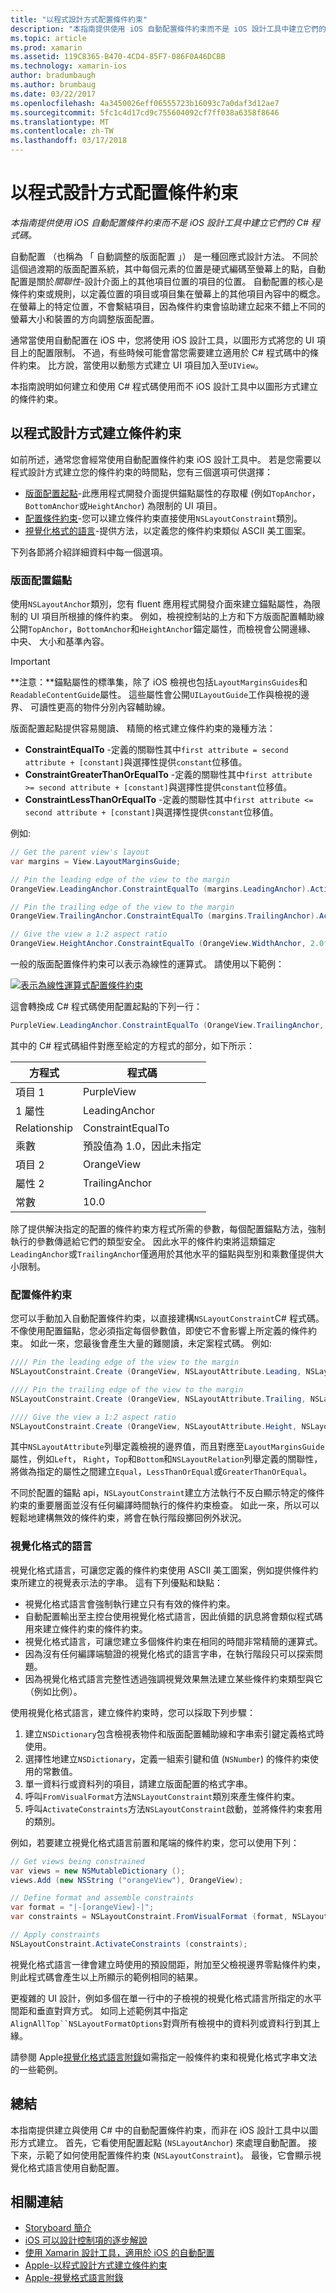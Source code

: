 ```yaml
---
title: "以程式設計方式配置條件約束"
description: "本指南提供使用 iOS 自動配置條件約束而不是 iOS 設計工具中建立它們的 C# 程式碼。"
ms.topic: article
ms.prod: xamarin
ms.assetid: 119C8365-B470-4CD4-85F7-086F0A46DCBB
ms.technology: xamarin-ios
author: bradumbaugh
ms.author: brumbaug
ms.date: 03/22/2017
ms.openlocfilehash: 4a3450026eff06555723b16093c7a0daf3d12ae7
ms.sourcegitcommit: 5fc1c4d17cd9c755604092cf7ff038a6358f8646
ms.translationtype: MT
ms.contentlocale: zh-TW
ms.lasthandoff: 03/17/2018
---
```

# <a name="programmatic-layout-constraints"></a>以程式設計方式配置條件約束

_本指南提供使用 iOS 自動配置條件約束而不是 iOS 設計工具中建立它們的 C# 程式碼。_

自動配置 （也稱為 「 自動調整的版面配置 」） 是一種回應式設計方法。 不同於這個過渡期的版面配置系統，其中每個元素的位置是硬式編碼至螢幕上的點，自動配置是關於*關聯性*-設計介面上的其他項目位置的項目的位置。 自動配置的核心是 條件約束或規則，以定義位置的項目或項目集在螢幕上的其他項目內容中的概念。 在螢幕上的特定位置，不會繫結項目，因為條件約束會協助建立起來不錯上不同的螢幕大小和裝置的方向調整版面配置。

通常當使用自動配置在 iOS 中，您將使用 iOS 設計工具，以圖形方式將您的 UI 項目上的配置限制。 不過，有些時候可能會當您需要建立適用於 C# 程式碼中的條件約束。 比方說，當使用以動態方式建立 UI 項目加入至`UIView`。

本指南說明如何建立和使用 C# 程式碼使用而不 iOS 設計工具中以圖形方式建立的條件約束。

<a name="Creating-Constraints-Programmatically" />

## <a name="creating-constraints-programmatically"></a>以程式設計方式建立條件約束

如前所述，通常您會經常使用自動配置條件約束 iOS 設計工具中。 若是您需要以程式設計方式建立您的條件約束的時間點，您有三個選項可供選擇：

* [版面配置起點](#Layout-Anchors)-此應用程式開發介面提供錨點屬性的存取權 (例如`TopAnchor`，`BottomAnchor`或`HeightAnchor`) 為限制的 UI 項目。
* [配置條件約束](#Layout-Constraints)-您可以建立條件約束直接使用`NSLayoutConstraint`類別。
* [視覺化格式的語言](#Visual-Format-Language)-提供方法，以定義您的條件約束類似 ASCII 美工圖案。

下列各節將介紹詳細資料中每一個選項。

<a name="Layout-Anchors" />

### <a name="layout-anchors"></a>版面配置錨點

使用`NSLayoutAnchor`類別，您有 fluent 應用程式開發介面來建立錨點屬性，為限制的 UI 項目所根據的條件約束。 例如，檢視控制站的上方和下方版面配置輔助線公開`TopAnchor`，`BottomAnchor`和`HeightAnchor`錨定屬性，而檢視會公開邊緣、 中央、 大小和基準內容。

> [!IMPORTANT]
> **注意：**錨點屬性的標準集，除了 iOS 檢視也包括`LayoutMarginsGuides`和`ReadableContentGuide`屬性。 這些屬性會公開`UILayoutGuide`工作與檢視的邊界、 可讀性更高的物件分別內容輔助線。

版面配置起點提供容易閱讀、 精簡的格式建立條件約束的幾種方法：

- **ConstraintEqualTo** -定義的關聯性其中`first attribute = second attribute + [constant]`與選擇性提供`constant`位移值。
- **ConstraintGreaterThanOrEqualTo** -定義的關聯性其中`first attribute >= second attribute + [constant]`與選擇性提供`constant`位移值。
- **ConstraintLessThanOrEqualTo** -定義的關聯性其中`first attribute <= second attribute + [constant]`與選擇性提供`constant`位移值。

例如: 

```csharp
// Get the parent view's layout
var margins = View.LayoutMarginsGuide;

// Pin the leading edge of the view to the margin
OrangeView.LeadingAnchor.ConstraintEqualTo (margins.LeadingAnchor).Active = true;

// Pin the trailing edge of the view to the margin
OrangeView.TrailingAnchor.ConstraintEqualTo (margins.TrailingAnchor).Active = true;

// Give the view a 1:2 aspect ratio
OrangeView.HeightAnchor.ConstraintEqualTo (OrangeView.WidthAnchor, 2.0f);
```

一般的版面配置條件約束可以表示為線性的運算式。 請使用以下範例：

[![](programmatic-layout-constraints-images/graph01.png "表示為線性運算式配置條件約束")](programmatic-layout-constraints-images/graph01.png#lightbox)

這會轉換成 C# 程式碼使用配置起點的下列一行：

```csharp
PurpleView.LeadingAnchor.ConstraintEqualTo (OrangeView.TrailingAnchor, 10).Active = true; 
```

其中的 C# 程式碼組件對應至給定的方程式的部分，如下所示：

|方程式|程式碼|
|---|---|
|項目 1|PurpleView|
|1 屬性|LeadingAnchor|
|Relationship|ConstraintEqualTo|
|乘數|預設值為 1.0，因此未指定|
|項目 2|OrangeView|
|屬性 2|TrailingAnchor|
|常數|10.0|

除了提供解決指定的配置的條件約束方程式所需的參數，每個配置錨點方法，強制執行的參數傳遞給它們的類型安全。 因此水平的條件約束將這類錨定`LeadingAnchor`或`TrailingAnchor`僅適用於其他水平的錨點與型別和乘數僅提供大小限制。

<a name="Layout-Constraints" />

### <a name="layout-constraints"></a>配置條件約束

您可以手動加入自動配置條件約束，以直接建構`NSLayoutConstraint`C# 程式碼。 不像使用配置錨點，您必須指定每個參數值，即使它不會影響上所定義的條件約束。 如此一來，您最後會產生大量的難閱讀，未定案程式碼。 例如: 

```csharp
//// Pin the leading edge of the view to the margin
NSLayoutConstraint.Create (OrangeView, NSLayoutAttribute.Leading, NSLayoutRelation.Equal, View, NSLayoutAttribute.LeadingMargin, 1.0f, 0.0f).Active = true;

//// Pin the trailing edge of the view to the margin
NSLayoutConstraint.Create (OrangeView, NSLayoutAttribute.Trailing, NSLayoutRelation.Equal, View, NSLayoutAttribute.TrailingMargin, 1.0f, 0.0f).Active = true;

//// Give the view a 1:2 aspect ratio
NSLayoutConstraint.Create (OrangeView, NSLayoutAttribute.Height, NSLayoutRelation.Equal, OrangeView, NSLayoutAttribute.Width, 2.0f, 0.0f).Active = true;
```

其中`NSLayoutAttribute`列舉定義檢視的邊界值，而且對應至`LayoutMarginsGuide`屬性，例如`Left`， `Right`，`Top`和`Bottom`和`NSLayoutRelation`列舉定義的關聯性，將做為指定的屬性之間建立`Equal`，`LessThanOrEqual`或`GreaterThanOrEqual`。

不同於配置的錨點 api，`NSLayoutConstraint`建立方法執行不反白顯示特定的條件約束的重要層面並沒有任何編譯時間執行的條件約束檢查。 如此一來，所以可以輕鬆地建構無效的條件約束，將會在執行階段擲回例外狀況。

<a name="Visual-Format-Language" />

### <a name="visual-format-language"></a>視覺化格式的語言

視覺化格式語言，可讓您定義的條件約束使用 ASCII 美工圖案，例如提供條件約束所建立的視覺表示法的字串。 這有下列優點和缺點：

- 視覺化格式語言會強制執行建立只有有效的條件約束。
 - 自動配置輸出至主控台使用視覺化格式語言，因此偵錯的訊息將會類似程式碼用來建立條件約束的條件約束。
 - 視覺化格式語言，可讓您建立多個條件約束在相同的時間非常精簡的運算式。
 - 因為沒有任何編譯端驗證的視覺化格式的語言字串，在執行階段只可以探索問題。
 - 因為視覺化格式語言完整性透過強調視覺效果無法建立某些條件約束類型與它 （例如比例）。

使用視覺化格式語言，建立條件約束時，您可以採取下列步驟：

1. 建立`NSDictionary`包含檢視表物件和版面配置輔助線和字串索引鍵定義格式時使用。
2. 選擇性地建立`NSDictionary`，定義一組索引鍵和值 (`NSNumber`) 的條件約束使用的常數值。
3. 單一資料行或資料列的項目，請建立版面配置的格式字串。
4. 呼叫`FromVisualFormat`方法`NSLayoutConstraint`類別來產生條件約束。
5. 呼叫`ActivateConstraints`方法`NSLayoutConstraint`啟動，並將條件約束套用的類別。

例如，若要建立視覺化格式語言前置和尾端的條件約束，您可以使用下列：

```csharp
// Get views being constrained
var views = new NSMutableDictionary (); 
views.Add (new NSString ("orangeView"), OrangeView);

// Define format and assemble constraints
var format = "|-[orangeView]-|";
var constraints = NSLayoutConstraint.FromVisualFormat (format, NSLayoutFormatOptions.AlignAllTop, null, views);

// Apply constraints
NSLayoutConstraint.ActivateConstraints (constraints);
```

視覺化格式語言一律會建立時使用的預設間距，附加至父檢視邊界零點條件約束，則此程式碼會產生以上所顯示的範例相同的結果。

更複雜的 UI 設計，例如多個在單一行中的子檢視的視覺化格式語言所指定的水平間距和垂直對齊方式。 如同上述範例其中指定`AlignAllTop``NSLayoutFormatOptions`對齊所有檢視中的資料列或資料行到其上緣。

請參閱 Apple[視覺化格式語言附錄](https://developer.apple.com/library/ios/documentation/UserExperience/Conceptual/AutolayoutPG/VisualFormatLanguage.html#//apple_ref/doc/uid/TP40010853-CH27-SW1)如需指定一般條件約束和視覺化格式字串文法的一些範例。

<a name="Summary" />

## <a name="summary"></a>總結

本指南提供建立與使用 C# 中的自動配置條件約束，而非在 iOS 設計工具中以圖形方式建立。 首先，它看使用配置起點 (`NSLayoutAnchor`) 來處理自動配置。 接下來，示範了如何使用配置條件約束 (`NSLayoutConstraint`)。 最後，它會顯示視覺化格式語言使用自動配置。

## <a name="related-links"></a>相關連結

- [Storyboard 簡介](~/ios/user-interface/storyboards/index.md)
- [iOS 可以設計控制項的逐步解說](~/ios/user-interface/designer/ios-designable-controls-walkthrough.md)
- [使用 Xamarin 設計工具，適用於 iOS 的自動配置](~/ios/user-interface/designer/designer-auto-layout.md#modifying-in-code)
- [Apple-以程式設計方式建立條件約束](https://developer.apple.com/library/ios/documentation/UserExperience/Conceptual/AutolayoutPG/ProgrammaticallyCreatingConstraints.html#//apple_ref/doc/uid/TP40010853-CH16-SW1)
- [Apple-視覺格式語言附錄](https://developer.apple.com/library/ios/documentation/UserExperience/Conceptual/AutolayoutPG/VisualFormatLanguage.html#//apple_ref/doc/uid/TP40010853-CH27-SW1)
